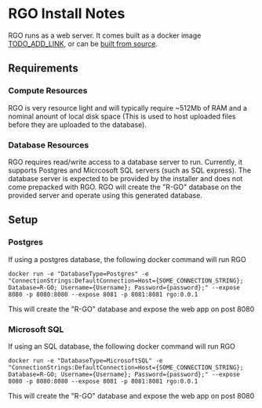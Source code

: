 # RGO Install Notes
RGO runs as a web server.
It comes built as a docker image [TODO_ADD_LINK](https://docker.com), or can be [built from source](./DEVELOPER_NOTES.md).

## Requirements
### Compute Resources
RGO is very resource light and will typically require ~512Mb of RAM and a nominal anount of local disk space (This is used to host uploaded files before they are uploaded to the database).

### Database Resources
RGO requires read/write access to a database server to run. Currently, it supports Postgres and Micrcosoft SQL servers (such as SQL express).
The database server is expected to be provided by the installer and does not come prepacked with RGO.
RGO will create the "R-GO" database on the provided server and operate using this generated database.


## Setup
### Postgres
If using a postgres database, the following docker command will run RGO
```
docker run -e "DatabaseType=Postgres" -e "ConnectionStrings:DefaultConnection=Host={SOME_CONNECTION_STRING}; Database=R-GO; Username={Username}; Password={password};" --expose 8080 -p 8080:8080 --expose 8081 -p 8081:8081 rgo:0.0.1
```
This will create the "R-GO" database and expose the web app on post 8080

### Microsoft SQL
If using an SQL database, the following docker command will run RGO
```
docker run -e "DatabaseType=MicrosoftSQL" -e "ConnectionStrings:DefaultConnection=Host={SOME_CONNECTION_STRING}; Database=R-GO; Username={Username}; Password={password};" --expose 8080 -p 8080:8080 --expose 8081 -p 8081:8081 rgo:0.0.1
```
This will create the "R-GO" database and expose the web app on post 8080